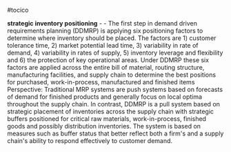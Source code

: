 #tocico

<b>strategic inventory positioning</b> -  -  The first step in demand driven requirements planning (DDMRP) is applying six positioning factors to determine where inventory should be placed.  The factors are 1) customer tolerance time, 2) market potential lead time, 3) variability in rate of demand, 4) variability in rates of supply, 5) inventory leverage and flexibility and 6) the protection of key operational areas.  Under DDMRP these six factors are applied across the entire bill of material, routing structure, manufacturing facilities, and supply chain to determine the best positions for purchased, work-in-process, manufactured and finished items 
Perspective: Traditional MRP systems are push systems based on forecasts of demand for finished products and generally focus on local optima throughout the supply chain.  In contrast, DDMRP is a pull system based on strategic placement of inventories across the supply chain with strategic buffers positioned for critical raw materials, work-in-process, finished goods and possibly distribution inventories.  The system is based on measures such as buffer status that better reflect both a firm's and a supply chain's ability to respond effectively to customer demand.
 
 


